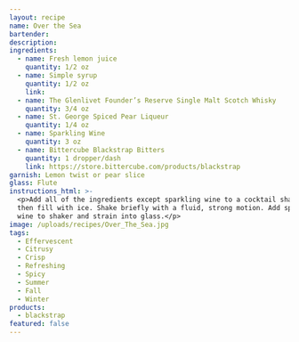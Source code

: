 ```yaml
---
layout: recipe
name: Over the Sea
bartender:
description:
ingredients:
  - name: Fresh lemon juice
    quantity: 1/2 oz
  - name: Simple syrup
    quantity: 1/2 oz
    link:
  - name: The Glenlivet Founder’s Reserve Single Malt Scotch Whisky
    quantity: 3/4 oz
  - name: St. George Spiced Pear Liqueur
    quantity: 1/4 oz
  - name: Sparkling Wine
    quantity: 3 oz
  - name: Bittercube Blackstrap Bitters
    quantity: 1 dropper/dash
    link: https://store.bittercube.com/products/blackstrap
garnish: Lemon twist or pear slice
glass: Flute
instructions_html: >-
  <p>Add all of the ingredients except sparkling wine to a cocktail shaker and
  then fill with ice. Shake briefly with a fluid, strong motion. Add sparkling
  wine to shaker and strain into glass.</p>
image: /uploads/recipes/Over_The_Sea.jpg
tags:
  - Effervescent
  - Citrusy
  - Crisp
  - Refreshing
  - Spicy
  - Summer
  - Fall
  - Winter
products:
  - blackstrap
featured: false
---
```



